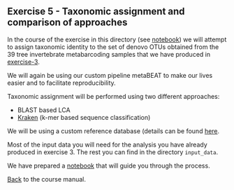## Exercise 5 - Taxonomic assignment and comparison of approaches ##

In the course of the exercise in this directory (see [notebook](https://github.com/HullUni-bioinformatics/egrep-2016/blob/master/data/exercise-5/results_backup/Taxonomic_assignment.ipynb)) we will attempt to assign taxonomic identity to the set of denovo OTUs obtained from the 39 tree invertebrate metabarcoding samples that we have produced in [exercise-3](https://github.com/HullUni-bioinformatics/egrep-2016/tree/master/data/exercise-3).

We will again be using our custom pipeline metaBEAT to make our lives easier and to facilitate reproducibility. 

Taxonomic assignment will be performed using two different approaches:
 - BLAST based LCA
 - [Kraken](http://ccb.jhu.edu/software/kraken/MANUAL.html) (k-mer based sequence classification)

We will be using a custom reference database (details can be found [here](https://github.com/HullUni-bioinformatics/egrep-2016/blob/master/data/reference-dbs/supplementary_material/download_reference_data.ipynb).

Most of the input data you will need for the analysis you have already produced in exercise 3. The rest you can find in the directory `input_data`.

We have prepared a [notebook](https://github.com/HullUni-bioinformatics/egrep-2016/blob/master/data/exercise-5/results_backup/Taxonomic_assignment.ipynb) that will guide you through the process.

[Back](https://docs.google.com/document/d/17-PcEZYIseTumXi2I0vIKAvMFRDBUqWFd96QueNyJxs/edit#heading=h.wgy7cwfmxgon) to the course manual.

